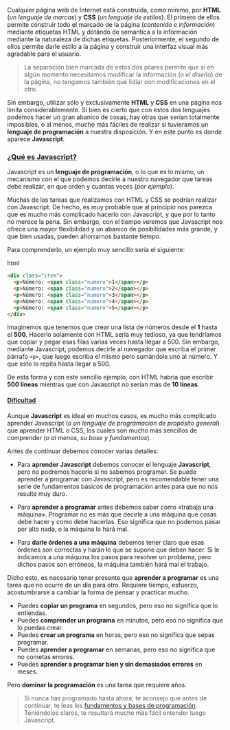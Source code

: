 
<article class="contents"> <p>Cualquier página web de Internet está construída, como mínimo, por <strong>HTML</strong> (<em>un lenguaje de marcas</em>) y <strong>CSS</strong> (<em>un lenguaje de estilos</em>). El primero de ellos permite construir todo el marcado de la página (<em>contenido e información</em>) mediante etiquetas HTML y dotándo de semántica a la información mediante la naturaleza de dichas etiquetas. Posteriormente, el segundo de ellos permite darle estilo a la página y construir una interfaz visual más agradable para el usuario.</p> <blockquote> <p>La separación bien marcada de estos dos pilares permite que si en algún momento necesitamos modificar la información (<em>o el diseño</em>) de la página, no tengamos también que lidiar con modificaciones en el otro.</p> </blockquote> <p>Sin embargo, utilizar sólo y exclusivamente <strong>HTML</strong> y <strong>CSS</strong> en una página nos limita considerablemente. Si bien es cierto que con estos dos lenguajes podemos hacer un gran abanico de cosas, hay otras que serían totalmente imposibles, o al menos, mucho más fáciles de realizar si tuvieramos un <strong>lenguaje de programación</strong> a nuestra disposición. Y en este punto es donde aparece <strong>Javascript</strong>.</p> <h3 id="qué-es-javascript" tabindex="-1"><a class="header-anchor" href="#qué-es-javascript">¿Qué es Javascript?</a></h3> <p>Javascript es un <strong>lenguaje de programación</strong>, o lo que es lo mismo, un mecanismo con el que podemos decirle a nuestro navegador que tareas debe realizar, en que orden y cuantas veces (<em>por ejemplo</em>).</p> <p>Muchas de las tareas que realizamos con HTML y CSS se podrían realizar con Javascript. De hecho, es muy probable que al principio nos parezca que es mucho más complicado hacerlo con Javascript, y que por lo tanto no merece la pena. Sin embargo, con el tiempo veremos que Javascript nos ofrece una mayor flexibilidad y un abanico de posibilidades más grande, y que bien usadas, pueden ahorrarnos bastante tiempo.</p> <p>Para comprenderlo, un ejemplo muy sencillo sería el siguiente:</p> <code-wrapper><div class="tabs"><div class="tab html active">
html
</div>
</div>

```html
<div class="item">
  <p>Número: <span class="numero">1</span></p>
  <p>Número: <span class="numero">2</span></p>
  <p>Número: <span class="numero">3</span></p>
  <p>Número: <span class="numero">4</span></p>
  <p>Número: <span class="numero">5</span></p>
</div>
```
<div class="code-buttons"></button></div></code-wrapper> <p>Imaginemos que tenemos que crear una lista de números desde el <strong>1</strong> hasta el <strong>500</strong>. Hacerlo solamente con HTML sería muy tedioso, ya que tendríamos que copiar y pegar esas filas varias veces hasta llegar a 500. Sin embargo, mediante Javascript, podemos decirle al navegador que escriba el primer párrafo <code>&lt;p&gt;</code>, que luego escriba el mismo pero sumándole uno al número. Y que esto lo repita hasta llegar a 500.</p> <p>De esta forma y con este sencillo ejemplo, con HTML habría que escribir <strong>500 líneas</strong> mientras que con Javascript no serían más de <strong>10 líneas</strong>.</p> <h4 id="dificultad" tabindex="-1"><a class="header-anchor" href="#dificultad">Dificultad</a></h4> <p>Aunque <strong>Javascript</strong> es ideal en muchos casos, es mucho más complicado aprender Javascript (<em>o un lenguaje de programación de propósito general</em>) que aprender HTML o CSS, los cuales son mucho más sencillos de comprender (<em>o al menos, su base y fundamentos</em>).</p> <p>Antes de continuar debemos conocer varias detalles:</p> <ul> <li> <p>Para <strong>aprender Javascript</strong> debemos conocer el lenguaje <strong>Javascript</strong>, pero no podremos hacerlo si no sabemos programar. Se puede aprender a programar con Javascript, pero es recomendable tener una serie de fundamentos básicos de programación antes para que no nos resulte muy duro.</p> </li> <li> <p>Para <strong>aprender a programar</strong> antes debemos saber como «trabaja una máquina». Programar no es más que decirle a una máquina que cosas debe hacer y como debe hacerlas. Eso significa que no podemos pasar por alto nada, o la máquina lo hará mal.</p> </li> <li> <p>Para <strong>darle órdenes a una máquina</strong> debemos tener claro que esas órdenes son correctas y harán lo que se supone que deben hacer. Si le indicamos a una máquina los pasos para resolver un problema, pero dichos pasos son erróneos, la máquina también hará mal el trabajo.</p> </li> </ul> <p>Dicho esto, es necesario tener presente que <strong>aprender a programar</strong> es una tarea que no ocurre de un día para otro. Requiere tiempo, esfuerzo, acostumbrarse a cambiar la forma de pensar y practicar mucho.</p> <ul> <li>Puedes <strong>copiar un programa</strong> en segundos, pero eso no significa que lo entiendas.</li> <li>Puedes <strong>comprender un programa</strong> en minutos, pero eso no significa que lo puedas crear.</li> <li>Puedes <strong>crear un programa</strong> en horas, pero eso no significa que sepas programar.</li> <li>Puedes <strong>aprender a programar</strong> en semanas, pero eso no significa que no cometas errores.</li> <li>Puedes <strong>aprender a programar bien y sin demasiados errores</strong> en meses.</li> </ul> <p>Pero <strong>dominar la programación</strong> es una tarea que requiere años.</p> <blockquote> <p>Si nunca has programado hasta ahora, te aconsejo que antes de continuar, te leas los <a href="https://lenguajejs.com/fundamentos/">fundamentos y bases de programación</a>. Teniéndolos claros, te resultará mucho más fácil entender luego Javascript.</p> </blockquote> </article>